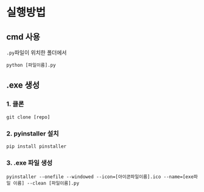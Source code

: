 # 실행방법

## cmd 사용

`.py`파일이 위치한 폴더에서

```
python [파일이름].py
```

## .exe 생성

### 1. 클론
```
git clone [repo]
```

### 2. pyinstaller 설치
```
pip install pinstaller
```

### 3. .exe 파일 생성
```
pyinstaller --onefile --windowed --icon=[아이콘파일이름].ico --name=[exe파일 이름] --clean [파일이름].py
```
